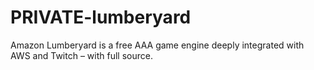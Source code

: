 # PRIVATE-lumberyard
Amazon Lumberyard is a free AAA game engine deeply integrated with AWS and Twitch – with full source. 
